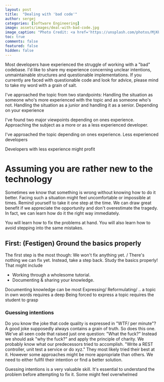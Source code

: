 ```yaml
---
layout: post
title:  "Dealing with 'bad code'"
author: sergej
categories: [Software Engineering]
image: assets/images/deal-with-bad-code.jpg
image_caption: "Photo Credit: <a href='https://unsplash.com/photos/MjKUUaYQQ6U' target='_blank'>Michelle Tresemer</a>"
toc: true
comments: false
featured: false
hidden: false
---
```


Most developers have experienced the struggle of working with a "bad" codebase.
I'd like to share my experience concerning unclear intentions, unmaintainable structures and questionable implementations.
If you currently are faced with questionable code and look for advice, please mind to take my word with a grain of salt.

I've approached the topic from two standpoints:
Handling the situation as someone who's more experienced with the topic and as someone who's not.
Handling the situation as a junior and handling it as a senior.
Depending on your experience

I've found two major viewpoints depending on ones experience.
Approaching the subject as a more or as a less experienced developer.

I've approached the topic depending on ones experience.
Less experienced developers

Developers with less experience might profit

# Assuming you are rather new to the technology
Sometimes we know that something is wrong without knowing how to do it better.
Facing such a situation might feel uncomfortable or impossible at times.
Remind yourself to take it one step at the time. 
We can draw great benefit if we appreciate the opportunity and don't overestimate the tragedy.
In fact, we can learn how do it the right way immediately.

You will learn how to fix the problems at hand.
You will also learn how to avoid stepping into the same mistakes.

## First: (Festigen) Ground the basics properly
The first step is the most though:
We won't fix anything yet. / There's nothing we can fix yet.
Instead, take a step back.
Study the basics properly!
That might include
- Working through a wholesome tutorial.
- Documenting & sharing your knowledge.

Documenting knowledge can be most 
Expressing/ Reformulating/ .. a topic in own words requires a deep
Being forced to express a topic requires the student to grasp

### Guessing intentions
Do you know the joke that code quality is expressed in "WTF/ per minute"?
A good joke supposedly always contains a grain of truth.
So does this one.
We've all seen code that raised just one question:
"What the fuck?"
Instead we should ask "why the fuck?" and apply the principle of charity.
We probably know what our predecessors tried to accomplish.
"Write a REST controller, unit test a service or do xyz."
They most likely tried their best at it.
However some approaches might be more appropriate than others.
We need to either fullfil their intention or find a better solution.

Guessing intentions is a very valuable skill.
It's essential to understand the problem before attempting to fix it.
Some might feel overwhelmed 